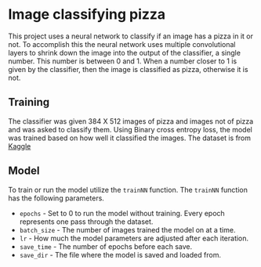 # Image classifying pizza
This project uses a neural network to classify if an image has a pizza in it or not. To accomplish this the neural network uses multiple convolutional layers to shrink down the image into the output of the classifier, a single number. This number is between 0 and 1. When a number closer to 1 is given by the classifier, then the image is classified as pizza, otherwise it is not.
## Training
The classifier was given 384 X 512 images of pizza and images not of pizza and was asked to classify them. Using Binary cross entropy loss, the model was trained based on how well it classified the images. The dataset is from [Kaggle](https://www.kaggle.com/datasets/carlosrunner/pizza-not-pizza)
## Model
To train or run the model utilize the `trainNN` function. The `trainNN` function has the following parameters.
- `epochs` - Set to 0 to run the model without training. Every epoch represents one pass through the dataset.
- `batch_size` - The number of images trained the model on at a time.
- `lr` - How much the model parameters are adjusted after each iteration.
- `save_time` - The number of epochs before each save.
- `save_dir` - The file where the model is saved and loaded from.

